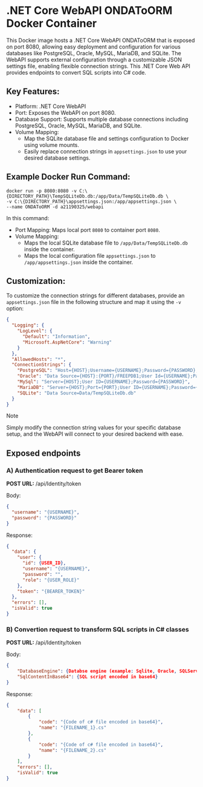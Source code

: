 # .NET Core WebAPI ONDAToORM Docker Container
This Docker image hosts a .NET Core WebAPI ONDAToORM that is exposed on port 8080, allowing easy deployment and configuration for various databases like PostgreSQL, Oracle, MySQL, MariaDB, and SQLite. The WebAPI supports external configuration through a customizable JSON settings file, enabling flexible connection strings. This .NET Core Web API provides endpoints to convert SQL scripts into C# code.

## Key Features:
* Platform: .NET Core WebAPI
* Port: Exposes the WebAPI on port 8080.
* Database Support: Supports multiple database connections including PostgreSQL, Oracle, MySQL, MariaDB, and SQLite.
* Volume Mapping:
   * Map the SQLite database file and settings configuration to Docker using volume mounts.
   * Easily replace connection strings in `appsettings.json` to use your desired database settings.

## Example Docker Run Command:
```
docker run -p 8080:8080 -v C:\{DIRECTORY_PATH}\TempSQLiteDb.db:/app/Data/TempSQLiteDb.db \
-v C:\{DIRECTORY_PATH}\appsettings.json:/app/appsettings.json \
--name ONDAToORM -d a21190325/webapi
```

In this command:
* Port Mapping: Maps local port `8080` to container port `8080`.
* Volume Mapping:
   * Maps the local SQLite database file to `/app/Data/TempSQLiteDb.db` inside the container.
   * Maps the local configuration file `appsettings.json` to `/app/appsettings.json` inside the container.

## Customization:
To customize the connection strings for different databases, provide an `appsettings.json` file in the following structure and map it using the `-v` option:

```json
{
  "Logging": {
    "LogLevel": {
      "Default": "Information",
      "Microsoft.AspNetCore": "Warning"
    }
  },
  "AllowedHosts": "*",
  "ConnectionStrings": {
    "PostgreSQL": "Host={HOST};Username={USERNAME};Password={PASSWORD};POOLING=True;MINPOOLSIZE=1;MAXPOOLSIZE=100",
    "Oracle": "Data Source={HOST}:{PORT}/FREEPDB1;User Id={USERNAME};Password={PASSWORD};",
    "MySql": "Server={HOST};User ID={USERNAME};Password={PASSWORD}",
    "MariaDB": "Server={HOST};Port={PORT};User ID={USERNAME};Password={PASSWORD}",
    "SQLite": "Data Source=Data/TempSQLiteDb.db"
  }
}
```
> [!NOTE]
> Simply modify the connection string values for your specific database setup, and the WebAPI will connect to your desired backend with ease.

## Exposed endpoints

### A) Authentication request to get Bearer token

**POST URL:** /api/Identity/token

Body:
```json
{
  "username": "{USERNAME}",
  "password": "{PASSWORD}"
}
```

Response:
```json
{
  "data": {
    "user": {
      "id": {USER_ID},
      "username": "{USERNAME}",
      "password": "",
      "role": "{USER_ROLE}"
    },
    "token": "{BEARER_TOKEN}"
  },
  "errors": [],
  "isValid": true
}
```

### B) Convertion request to transform SQL scripts in C# classes
**POST URL:** /api/Identity/token

Body:
```json
{
    "DatabaseEngine": {Databse engine (example: Sqlite, Oracle, SQLServer)},
    "SqlContentInBase64": {SQL script encoded in base64}
}
```

Response:
```json
{
    "data": [
        {
            "code": "{Code of c# file encoded in base64}",
            "name": "{FILENAME_1}.cs"
        },
        {
            "code": "{Code of c# file encoded in base64}",
            "name": "{FILENAME_2}.cs"
        }
    ],
    "errors": [],
    "isValid": true
}
```